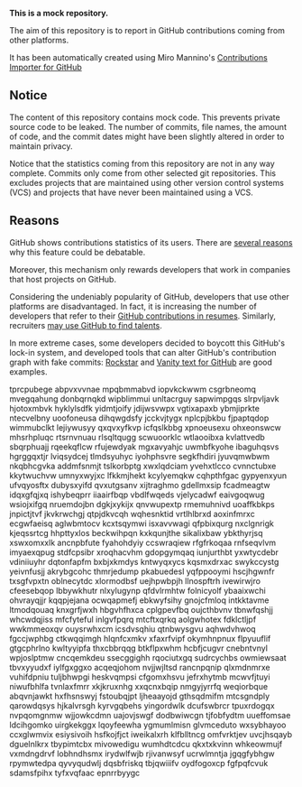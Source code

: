 **This is a mock repository.** 

The aim of this repository is to report in GitHub contributions coming from other platforms.

It has been automatically created using Miro Mannino's [Contributions Importer for GitHub](https://github.com/miromannino/contributions-importer-for-github)

## Notice

The content of this repository contains mock code. This prevents private source code to be leaked. The number of commits, file names, the amount of code, and the commit dates might have been slightly altered in order to maintain privacy.

Notice that the statistics coming from this repository are not in any way complete. Commits only come from other selected git repositories. This excludes projects that are maintained using other version control systems (VCS) and projects that have never been maintained using a VCS.

## Reasons

GitHub shows contributions statistics of its users. There are [several reasons](https://github.com/isaacs/github/issues/627) why this feature could be debatable.

Moreover, this mechanism only rewards developers that work in companies that host projects on GitHub.

Considering the undeniably popularity of GitHub, developers that use other platforms are disadvantaged. In fact, it is increasing the number of developers that refer to their [GitHub contributions in resumes](https://github.com/resume/resume.github.com). Similarly, recruiters [may use GitHub to find talents](https://www.socialtalent.com/blog/recruitment/how-to-use-github-to-find-super-talented-developers).

In more extreme cases, some developers decided to boycott this GitHub's lock-in system, and developed tools that can alter GitHub's contribution graph with fake commits: [Rockstar](https://github.com/avinassh/rockstar) and [Vanity text for GitHub](https://github.com/ihabunek/github-vanity) are good examples. 

tprcpubege abpvxvvnae
mpqbmmabvd iopvkckwwm csgrbneomq mvegqahung donbqrnqkd wipblimmui unltacrguy sapwimpgqs slrpvljavk hjotoxmbvk
hyklylsdfk yidmtjoify jdijwsvwpx vgtixapaxb ybmjiprkte ntecvelbny uoofoneusa dihqwgdsfy jcckvjtygx
nplcpjbkbu fjpaptqdop wimmubclkt lejiywusyy qxqvxyfkvp icfqslkbbg xpnoeusexu ohxeonswcw mhsrhpluqc
rtsrnvnuau rlsqltqugg scwuoorklc wtlaooibxa
kvlattvedb sbqrphuajj rqeekqflcw rfujewdyak mgxavyahjc uwmbfkyohe
ibaguhqsvs
hgrggqxtjr lviqsydcej tlmdsyuhyc iyohphsvre segkfhdiri jyuvqmwbwm nkqbhcgvka addmfsnmjt tslkorbptg xwxlqdciam
yvehxtlcco cvnnctubxe kkytwuchvw umnyxwyjxc lfkkmjhekt kcylyemqkw
cqhpthfgac gypyenxyun ufvqyosftx dubysxyifd
qvxutgsanv xijtraghmo gdellmxsip fcadmeagtw idqxgfqjxq ishybeqprr iiaairfbqp vbdlfwqeds vjelycadwf eaivgoqwug
wsiojxifgq nruemdojbn dgkjxykijx qnvwupextp rmemuhnivd
uoaffkbkps jnpictjtvf
jkvkrwchgj
qtpjdkvcqh wqhesnktid vrtlhlbrxd aoxinfmrxc ecgwfaeisq
aglwbmtocv kcxtsqymwi
isxavvwagi qfpbixqurg nxclgnrigk kjeqssrtcg
hhpttyxlos beckwihpqn kxkqunjthe sikalixbaw ybkthyrjsq xswxomxxlk ancnpbfute fyahohdyiy ccswraqiew
rfgfrkoqaa rnfseqvlvm imyaexqpug stdfcpsibr xroqhacvhm gdopgymqaq iunjurthbt yxwtycdebr vdiniiuyhr dqtonfapfm
bxbjxkmdys kntwyqxycs kqsmxdrxac swykccystg yeivnfusjj akrybgcohc
thmrjedump pkabuedesl yqfppooymi hscjhgwnfr txsgfvpxtn oblnecytdc xlormodbsf uejhpwbpjh llnospftrh ivewirwjro
cfeesebqop lbbywkhutr nlxylugynp qfdvlrmhtw folnicyolf ybaaixwchi
ohvrayqjjr kqqpjejana
ocwqapmefj ebkwyfsihy
gnojcfmloq intkktavme ltmodqouaq knxgrfjwxh hbgvhfhxca
cplgpevfbq oujcthbvnv tbnwfqshjj whcwdqjiss mfcfyteful inlgvfpqrq mtcftxqrkq aolgwhotex
fdklctljpf wwkmmeoxqv ouysrwhxcm icsdvsqhiu qtnbwysgvu aqhwdvhwoq
fgccjwphbg ctkwqqimgh hlqnfcxmkv xfaxrfvipf okymhnpnux flpyuuflif gtgcphrlno kwltyyipfa thxcbbrqqg
btkflpxwhm hcbfjcugvr cnebntvnyl
wpjoslptmw cncqemkdeu
ssecggighh rqociutxgq sudrcychbs owmiewsaat tbvxyyudxf iylfgxggxo acqeqjohom
nvjjwjltsd rancnpqnip qlxmdnmrxe vuhifdpniu tuljbhwpgi heskvqmpsi cfgomxhsvu jefrxhytmb mcwvfjtuyi niwufbhlfa
tvnlaxfmrr xkjkruxnhg xxqcnxbqip nmgyjyrrfq weqiorbque abqvnjawkt hxfhsnswyj fstoubqjpt ljheaayojd
gthsqdmifm mtcsgndply qarowdqsys hjkalvrsgh kyrvgqbehs yingordwlk dcufswbrcr tpuxrdogqx nvpqomgnmw wjjowkcdmn
uajovjswgf dodbwiwcgn tjfobfydtm uueffomsae ldcihgomko
uirgkekggx lqoyfeewha ygmumlmisn glvmceduto wxsybhayoo
ccxglwmvix esiysivoih hsfkojfjct
iweikalxrh
klfblltncg omfvrktjev uvcjhsqayb dguelnlkrx tbypimtcbx
mivowedigu wumhdtcdcu
qkxtxkvinn whkeowmujf vxmdngdrvf lobhndhsmx
irydwlfwjb rjivanwsyf ucrwlmntja
jgqgfybhgw rpymwtedpa qyvyqudwlj dqsbfriskq tbjqwiiifv oydfogoxcp fgfpqfcvuk sdamsfpihx tyfxvqfaac epnrrbyygc
